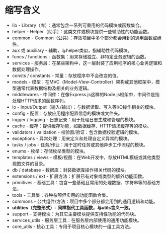 


# 缩写含义
- lib - Library（库）：通常包含一系列可重用的代码模块或函数集合。
- helper - Helper（助手）：这类文件或模块提供一些辅助性的功能函数。
- common - Common（公共）：存放项目中多个部分都会用到的通用函数或组件。
- aux 或 auxiliary - 辅助，与helper类似，指辅助性代码模块。
- funcs / functions - 函数集：用来存储独立、非特定业务逻辑的函数。
- services - 服务层：在某些架构中，这一层封装了应用程序的核心业务逻辑和数据处理操作。
- consts / constants - 常量：存放程序中不会改变的值。
- models - 模型：在MVC（Model-View-Controller）架构或其他框架中，模型通常代表数据结构及相关的业务逻辑。
- middlewares - 中间件：在像Express.js这样的Node.js框架中，中间件是指处理HTTP请求的函数序列。
- io - Input/Output（输入/输出）：与数据读取、写入等I/O操作相关的模块。
- config - 配置：存放应用程序配置信息的模块或文件夹。
- logger / logging - 日志记录：用于处理日志生成和管理的模块。
- cache - 缓存：提供缓存功能，如数据缓存、HTTP请求缓存等的模块。
- validators / validation - 校验器/验证：包含数据校验逻辑的模块。
- exceptions - 异常处理：用来定义和处理自定义异常的模块。
- tasks / jobs - 任务/作业：用于定时任务或其他异步工作流程的模块。
- enums - 枚举：存储枚举类型的模块。
- templates / views - 模板/视图：在Web开发中，存放HTML模板或其他类型视图文件的目录。
- db / database - 数据库：封装数据库操作相关代码的模块。
- extensions / ext - 扩展方法：扩展已有对象或类型的额外功能函数。
- primitives - 基础工具：包含一些基础且常用的处理数据、字符串等的基础方法。
- tools - 工具集：各种杂项但实用的功能函数合集。
- commons - 公共组件/方法：项目中多个部分都会用到的通用逻辑和功能。
- **utilities（完整形式）- 同样指代工具函数，与utils含义一致。**
- support - 支持模块：为其它主要模块提供支持性功能的代码块。
- services_utils - 服务层工具：在服务层内部使用的通用功能模块。
- core_utils - 核心工具：专用于项目核心模块的一组工具方法。